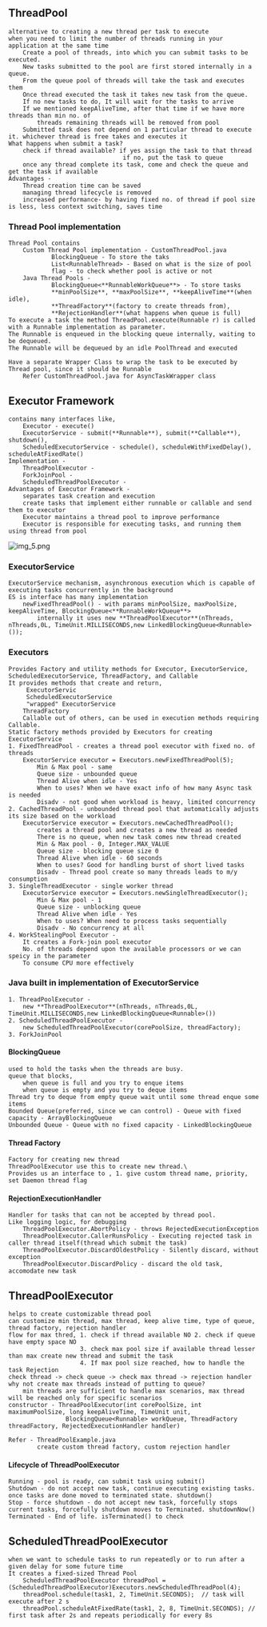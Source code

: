 ## ThreadPool
    alternative to creating a new thread per task to execute
    when you need to limit the number of threads running in your application at the same time
        Create a pool of threads, into which you can submit tasks to be executed.
        New tasks submitted to the pool are first stored internally in a queue.
        From the queue pool of threads will take the task and executes them
        Once thread executed the task it takes new task from the queue.
        If no new tasks to do, It will wait for the tasks to arrive
        If we mentioned keepAliveTime, after that time if we have more threads than min no. of 
            threads remaining threads will be removed from pool
        Submitted task does not depend on 1 particular thread to execute it. whichever thread is free takes and executes it
    What happens when submit a task?
        check if thread available? if yes assign the task to that thread
                                    if no, put the task to queue
        once any thread complete its task, come and check the queue and get the task if available
    Advantages - 
        Thread creation time can be saved
        managing thread lifecycle is removed
        increased performance- by having fixed no. of thread if pool size is less, less context switching, saves time

### Thread Pool implementation
    Thread Pool contains
        Custom Thread Pool implementation - CustomThreadPool.java
                BlockingQueue - To store the taks
                List<RunnableThread> - Based on what is the size of pool
                flag - to check whether pool is active or not
        Java Thread Pools - 
                BlockingQueue<**RunnableWorkQueue**> - To store tasks
                **minPoolSize**, **maxPoolSize**, **keepAliveTime**(when idle), 
                **ThreadFactory**(factory to create threads from), 
                **RejectionHandler**(what happens when queue is full)
    To execute a task the method ThreadPool.execute(Runnable r) is called with a Runnable implementation as parameter.
    The Runnable is enqueued in the blocking queue internally, waiting to be dequeued.
    The Runnable will be dequeued by an idle PoolThread and executed

    Have a separate Wrapper Class to wrap the task to be executed by Thread pool, since it should be Runnable
        Refer CustomThreadPool.java for AsyncTaskWrapper class
## Executor Framework
    contains many interfaces like,
        Executor - execute()
        ExecutorService - submit(**Runnable**), submit(**Callable**), shutdown(), 
        ScheduledExecutorService - schedule(), scheduleWithFixedDelay(), scheduleAtFixedRate()
    Implementation -
        ThreadPoolExecutor - 
        ForkJoinPool - 
        ScheduledThreadPoolExecutor - 
    Advantages of Executor Framework -
        separates task creation and execution
        create tasks that implement either runnable or callable and send them to executor
        Executor maintains a thread pool to improve performance
        Executor is responsible for executing tasks, and running them using thread from pool
![img_5.png](img_5.png)
### ExecutorService
    ExecutorService mechanism, asynchronous execution which is capable of executing tasks concurrently in the background
    ES is interface has many implementation
        newFixedThreadPool() - with params minPoolSize, maxPoolSize, keepAliveTime, BlockingQueue<**RunnableWorkQueue**>
            internally it uses new **ThreadPoolExecutor**(nThreads, nThreads,0L, TimeUnit.MILLISECONDS,new LinkedBlockingQueue<Runnable>());
        
### Executors
    Provides Factory and utility methods for Executor, ExecutorService, ScheduledExecutorService, ThreadFactory, and Callable 
    It provides methods that create and return,
         ExecutorServic
         ScheduledExecutorService
         "wrapped" ExecutorService
        ThreadFactory
        Callable out of others, can be used in execution methods requiring Callable.
    Static factory methods provided by Executors for creating ExecutorService
    1. FixedThreadPool - creates a thread pool executor with fixed no. of threads
        ExecutorService executor = Executors.newFixedThreadPool(5);
            Min & Max pool - same
            Queue size - unbounded queue
            Thread Alive when idle - Yes
            When to uses? When we have exact info of how many Async task is needed
            Disadv - not good when workload is heavy, limited concurrency
    2. CachedThreadPool - unbounded thread pool that automatically adjusts its size based on the workload
        ExecutorService executor = Executors.newCachedThreadPool();
            creates a thread pool and creates a new thread as needed 
            There is no queue, when new task comes new thread created
            Min & Max pool - 0, Integer.MAX_VALUE
            Queue size - blocking queue size 0
            Thread Alive when idle - 60 seconds
            When to uses? Good for handling burst of short lived tasks
            Disadv - Thread pool create so many threads leads to m/y consumption
    3. SingleThreadExecutor - single worker thread
        ExecutorService executor = Executors.newSingleThreadExecutor();
            Min & Max pool - 1
            Queue size - unblocking queue
            Thread Alive when idle - Yes
            When to uses? When need to process tasks sequentially
            Disadv - No concurrency at all
    4. WorkStealingPool Executor - 
        It creates a Fork-join pool executor
        No. of threads depend upon the available processors or we can speicy in the parameter
        To consume CPU more effectively

### Java built in implementation of ExecutorService
    1. ThreadPoolExecutor - 
        new **ThreadPoolExecutor**(nThreads, nThreads,0L, TimeUnit.MILLISECONDS,new LinkedBlockingQueue<Runnable>())
    2. ScheduledThreadPoolExecutor - 
        new ScheduledThreadPoolExecutor(corePoolSize, threadFactory);
    3. ForkJoinPool
#### BlockingQueue
    used to hold the tasks when the threads are busy.
    queue that blocks,
        when queue is full and you try to enque items
        when queue is empty and you try to deque items
    Thread try to deque from empty queue wait until some thread enque some items
    Bounded Queue(preferred, since we can control) - Queue with fixed capacity - ArrayBlockingQueue
    Unbounded Queue - Queue with no fixed capacity - LinkedBlockingQueue
#### Thread Factory
    Factory for creating new thread
    ThreadPoolExecutor use this to create new thread.\
    Provides us an interface to , 1. give custom thread name, priority, set Daemon thread flag
#### RejectionExecutionHandler
    Handler for tasks that can not be accepted by thread pool.
    Like logging logic, for debugging
        ThreadPoolExecutor.AbortPolicy - throws RejectedExecutionException
        ThreadPoolExecutor.CallerRunsPolicy - Executing rejected task in caller thread itself(thread which submit the task) 
        ThreadPoolExecutor.DiscardOldestPolicy - Silently discard, without exception
        ThreadPoolExecutor.DiscardPolicy - discard the old task, accomodate new task
## ThreadPoolExecutor
    helps to create customizable thread pool
    can customize min thread, max thread, keep alive time, type of queue, thread factory, rejection handler
    flow for max thred, 1. check if thread available NO 2. check if queue have empty space NO 
                        3. check max pool size if available thread lesser than max create new thread and submit the task
                        4. If max pool size reached, how to handle the task Rejection
    check thread -> check queue -> check max thread -> rejection handler
    why not create max threads instead of putting to queue?
        min threads are sufficient to handle max scenarios, max thread will be reached only for specific scenarios
    constructor - ThreadPoolExecutor(int corePoolSize, int maximumPoolSize, long keepAliveTime, TimeUnit unit, 
                    BlockingQueue<Runnable> workQueue, ThreadFactory threadFactory, RejectedExecutionHandler handler)

    Refer - ThreadPoolExample.java
            create custom thread factory, custom rejection handler
#### Lifecycle of ThreadPoolExecutor
    Running - pool is ready, can submit task using submit()
    Shutdown - do not accept new task, continue executing existing tasks. once tasks are done moved to terminated state. shutdown()
    Stop - force shutdown - do not accept new task, forcefully stops current tasks, forcefully shutdown moves to Terminated. shutdownNow()
    Terminated - End of life. isTerminated() to check 

## ScheduledThreadPoolExecutor
    when we want to schedule tasks to run repeatedly or to run after a given delay for some future time
    It creates a fixed-sized Thread Pool
        ScheduledThreadPoolExecutor threadPool = (ScheduledThreadPoolExecutor)Executors.newScheduledThreadPool(4);
        threadPool.schedule(task1, 2, TimeUnit.SECONDS);  // task will execute after 2 s
        threadPool.scheduleAtFixedRate(task1, 2, 8, TimeUnit.SECONDS); // first task after 2s and repeats periodically for every 8s 
    